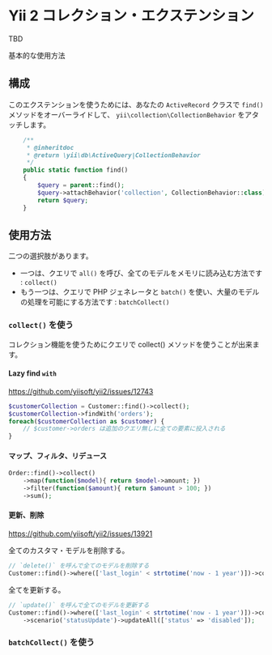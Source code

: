 Yii 2 コレクション・エクステンション
====================================

TBD

基本的な使用方法


構成
----

このエクステンションを使うためには、あなたの `ActiveRecord` クラスで `find()` メソッドをオーバーライドして、
`yii\collection\CollectionBehavior` をアタッチします。

```php
    /**
     * @inheritdoc
     * @return \yii\db\ActiveQuery|CollectionBehavior
     */
    public static function find()
    {
        $query = parent::find();
        $query->attachBehavior('collection', CollectionBehavior::class);
        return $query;
    }
```

使用方法
--------

二つの選択肢があります。

- 一つは、クエリで `all()` を呼び、全てのモデルをメモリに読み込む方法です : `collect()`
- もう一つは、クエリで PHP ジェネレータと `batch()` を使い、大量のモデルの処理を可能にする方法です : `batchCollect()`

### `collect()` を使う

コレクション機能を使うためにクエリで collect() メソッドを使うことが出来ます。

#### Lazy find `with`

<https://github.com/yiisoft/yii2/issues/12743>

```php
$customerCollection = Customer::find()->collect();
$customerCollection->findWith('orders');
foreach($customerCollection as $customer) {
    // $customer->orders は追加のクエリ無しに全ての要素に投入される
}
```

#### マップ、フィルタ、リデュース

```php
Order::find()->collect()
    ->map(function($model){ return $model->amount; })
    ->filter(function($amount){ return $amount > 100; })
    ->sum();
```

#### 更新、削除

<https://github.com/yiisoft/yii2/issues/13921>

全てのカスタマ・モデルを削除する。

```php
// `delete()` を呼んで全てのモデルを削除する
Customer::find()->where(['last_login' < strtotime('now - 1 year')])->collect()->deleteAll();
```

全てを更新する。

```php
// `update()` を呼んで全てのモデルを更新する
Customer::find()->where(['last_login' < strtotime('now - 1 year')])->collect()
    ->scenario('statusUpdate')->updateAll(['status' => 'disabled']);
```

### `batchCollect()` を使う
